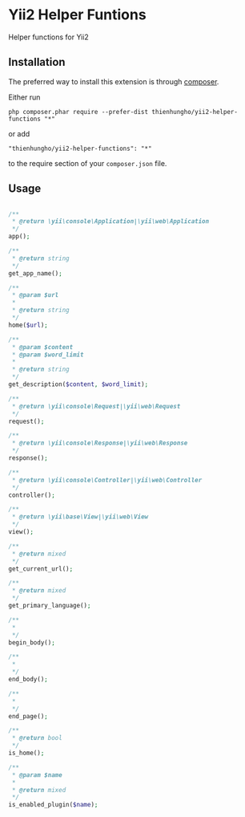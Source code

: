 Yii2 Helper Funtions
====================
Helper functions for Yii2

Installation
------------

The preferred way to install this extension is through [composer](http://getcomposer.org/download/).

Either run

```
php composer.phar require --prefer-dist thienhungho/yii2-helper-functions "*"
```

or add

```
"thienhungho/yii2-helper-functions": "*"
```

to the require section of your `composer.json` file.

Usage
------------

```php

/**
 * @return \yii\console\Application|\yii\web\Application
 */
app();

/**
 * @return string
 */
get_app_name();

/**
 * @param $url
 *
 * @return string
 */
home($url);

/**
 * @param $content
 * @param $word_limit
 *
 * @return string
 */
get_description($content, $word_limit);

/**
 * @return \yii\console\Request|\yii\web\Request
 */
request();

/**
 * @return \yii\console\Response|\yii\web\Response
 */
response();

/**
 * @return \yii\console\Controller|\yii\web\Controller
 */
controller();

/**
 * @return \yii\base\View|\yii\web\View
 */
view();

/**
 * @return mixed
 */
get_current_url();

/**
 * @return mixed
 */
get_primary_language();

/**
 *
 */
begin_body();

/**
 *
 */
end_body();

/**
 *
 */
end_page();

/**
 * @return bool
 */
is_home();

/**
 * @param $name
 *
 * @return mixed
 */
is_enabled_plugin($name);

```